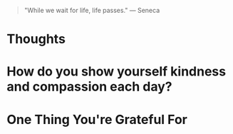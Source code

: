 
> \"While we wait for life, life passes.\" — Seneca

# Thoughts

# How do you show yourself kindness and compassion each day?

# One Thing You're Grateful For

